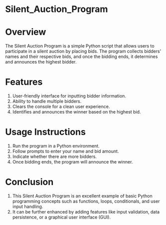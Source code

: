 # Silent_Auction_Program
# Overview
The Silent Auction Program is a simple Python script that allows users to participate in a silent auction by placing bids. The program collects bidders' names and their respective bids, and once the bidding ends, it determines and announces the highest bidder.

# Features
1. User-friendly interface for inputting bidder information.
2. Ability to handle multiple bidders.
3. Clears the console for a clean user experience.
4. Identifies and announces the winner based on the highest bid.

# Usage Instructions
1. Run the program in a Python environment.
2. Follow prompts to enter your name and bid amount.
3. Indicate whether there are more bidders.
4. Once bidding ends, the program will announce the winner.

# Conclusion
1. This Silent Auction Program is an excellent example of basic Python programming concepts such as functions, loops, conditionals, and user input handling.
2. It can be further enhanced by adding features like input validation, data persistence, or a graphical user interface (GUI).
